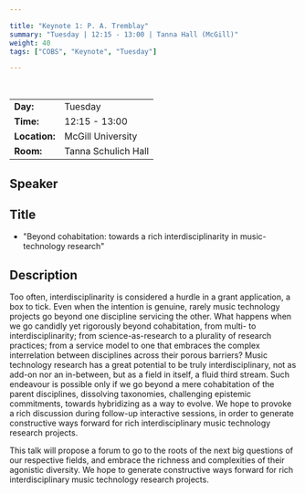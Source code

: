 ```yaml
---

title: "Keynote 1: P. A. Tremblay"
summary: "Tuesday | 12:15 - 13:00 | Tanna Hall (McGill)"
weight: 40
tags: ["COBS", "Keynote", "Tuesday"]

---
```


<br>

| | |
| - | - |
| **Day:** | Tuesday |
| **Time:** | 12:15 - 13:00 |
| **Location:** | McGill University |
| **Room:** | Tanna Schulich Hall |

## Speaker

<!-- - [Pierre Alexandre Tremblay]({{< relref "/authors/pierre-alexandre-tremblay" >}}) -->

## Title

- "Beyond cohabitation: towards a rich interdisciplinarity in music-technology research"

## Description

Too often, interdisciplinarity is considered a hurdle in a grant application, a box to tick. Even when the intention is genuine, rarely music technology projects go beyond one discipline servicing the other. What happens when we go candidly yet rigorously beyond cohabitation, from multi- to interdisciplinarity; from science-as-research to a plurality of research practices; from a service model to one that embraces the complex interrelation between disciplines across their porous barriers? Music technology research has a great potential to be truly interdisciplinary, not as add-on nor an in-between, but as a field in itself, a fluid third stream. Such endeavour is possible only if we go beyond a mere cohabitation of the parent disciplines, dissolving taxonomies, challenging epistemic commitments, towards hybridizing as a way to evolve. We hope to provoke a rich discussion during follow-up interactive sessions, in order to generate constructive ways forward for rich interdisciplinary music technology research projects.

This talk will propose a forum to go to the roots of the next big questions of our respective fields, and embrace the richness and complexities of their agonistic diversity. We hope to generate constructive ways forward for rich interdisciplinary music technology research projects.
